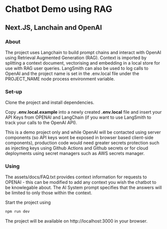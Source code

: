 # Chatbot Demo using RAG

## Next.JS, Lanchain and OpenAI

### About

The project uses Langchain to build prompt chains and interact with OpenAI using Retrieval Augmented Generation (RAG). Context is imported by splitting a context document, vectorising and embedding in a local store for use with RAG user queries.
LangSmith can also be used to log calls to OpenAI and the project name is set in the .env.local file under the PROJECT_NAME node process environment variable.

### Set-up

Clone the project and install dependencies.

Copy **.env.local.example** into a newly created **.env.local** file and insert your API Keys from OPENAI and LangChain (if you want to use LangSmith to track your calls to the OpenAI API).

This is a demo project only and while OpenAI will be contacted using server components (so API keys wont be exposed in browser based client-side components), production code would need greater secrets protection such as injecting keys using Github Actions and Github secrets or for cloud deployments using secret managers such as AWS secrets manager.

### Using

The assets/docs/FAQ.txt provides context information for requests to OPENAI - this can be modified to add any context you wish the chatbot to be knowlegable about. The AI System prompt specifies that the answers will be limited to only those within the context.

Start the project using

```bash
npm run dev
```

The project will be available on http://localhost:3000 in your browser.
